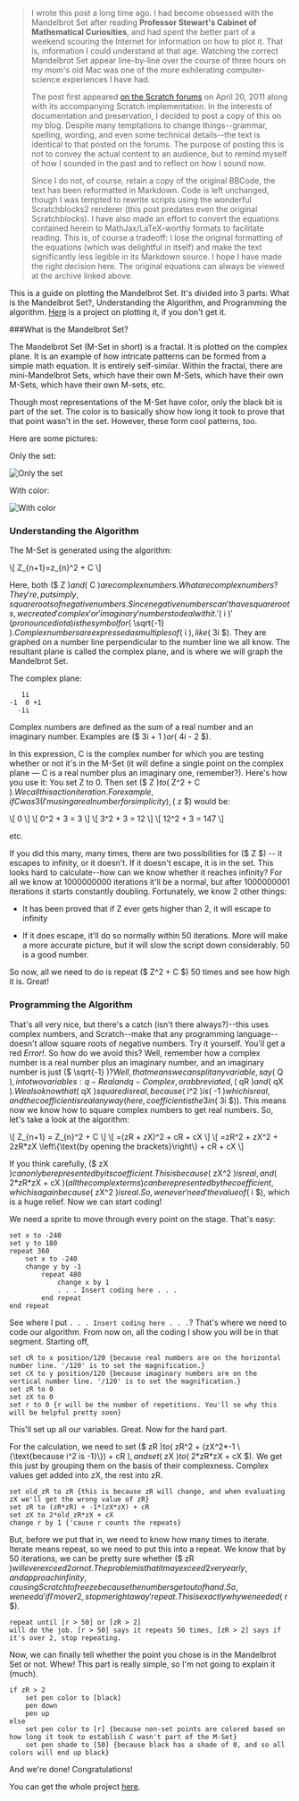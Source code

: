 > I wrote this post a long time ago. I had become obsessed with the Mandelbrot
> Set after reading **Professor Stewart's Cabinet of Mathematical
> Curiosities**, and had spent the better part of a weekend scouring the
> Internet for information on how to plot it. That is, information I could
> understand at that age. Watching the correct Mandelbrot Set appear
> line-by-line over the course of three hours on my mom's old Mac was one of
> the more exhilerating computer-science experiences I have had.
>
> The post first appeared [on the Scratch
> forums](http://scratchforums.blob8108.net/forums/viewtopic.php?id=61381) on
> April 20, 2011 along with its accompanying Scratch implementation. In the
> interests of documentation and preservation, I decided to post a copy of this
> on my blog. Despite many temptations to change things--grammar, spelling,
> wording, and even some technical details--the text is identical to that
> posted on the forums. The purpose of posting this is not to convey the actual
> content to an audience, but to remind myself of how I sounded in the past and
> to reflect on how I sound now.
> 
> Since I do not, of course, retain a copy of the original BBCode, the text has
> been reformatted in Markdown. Code is left unchanged, though I was tempted to
> rewrite scripts using the wonderful Scratchblocks2 renderer (this post
> predates even the original Scratchblocks). I have also made an effort to
> convert the equations contained herein to MathJax/LaTeX-worthy formats to
> facilitate reading. This is, of course a tradeoff: I lose the original
> formatting of the equations (which was delightful in itself) and make the
> text significantly less legible in its Markdown source. I hope I have made
> the right decision here. The original equations can always be viewed at the
> archive linked above.

This is a guide on plotting the Mandelbrot Set. It's divided into 3 parts: What
is the Mandelbrot Set?, Understanding the Algorithm, and Programming the
algorithm. [Here](http://scratch.mit.edu/projects/Hardmath123/1734070) is a
project on plotting it, if you don't get it.

###What is the Mandelbrot Set?

The Mandelbrot Set (M-Set in short) is a fractal. It is plotted on the complex
plane. It is an example of how intricate patterns can be formed from a simple
math equation. It is entirely self-similar. Within the fractal, there are
mini-Mandelbrot Sets, which have their own M-Sets, which have their own M-Sets,
which have their own M-sets, etc.

Though most representations of the M-Set have color, only the black bit is part
of the set. The color is to basically show how long it took to prove that that
point wasn't in the set. However, these form cool patterns, too.

Here are some pictures:

Only the set:

![Only the set](http://www.olympus.net/personal/dewey/points1.png)

With color:

![With color](http://2.bp.blogspot.com/_c7S0Y3wBP9g/S7kL6nCsBwI/AAAAAAAAB70/gAlP6_tW7g0/s400/Mandelbrot_set.jpg)



### Understanding the Algorithm

The M-Set is generated using the algorithm:

\\[ Z\_{n+1}=z\_{n}^2 + C \\]

Here, both ($ Z $) and ($ C $) are complex numbers. What are complex numbers?
They're, put simply, square roots of negative numbers. Since negative numbers
can't have square roots, we created 'complex' or 'imaginary' numbers to deal
with it. '($ i $)' (pronounced iota) is the symbol for ($ \sqrt{-1} $). Complex
numbers are expressed as multiples of ($ i $), like ($ 3i $). They are graphed
on a number line perpendicular to the number line we all know. The resultant
plane is called the complex plane, and is where we will graph the Mandelbrot
Set.

The complex plane:

       1i
    -1  0 +1
      -1i

Complex numbers are defined as the sum of a real number and an imaginary
number. Examples are ($ 3i + 1 $) or ($ 4i - 2 $).

In this expression, C is the complex number for which you are testing whether
or not it's in the M-Set (it will define a single point on the complex plane —
C is a real number plus an imaginary one, remember?). Here's how you use it:
You set Z to 0. Then set ($ Z $) to ($ Z^2 + C $). We call this action
iteration. For example, if C was 3 (I'm using a real number for simplicity), ($
z $) would be:

\\[ 0 \\]
\\[ 0^2 + 3 = 3 \\]
\\[ 3^2 + 3 = 12 \\]
\\[ 12^2 + 3 = 147 \\]

etc.

If you did this many, many times, there are two possibilities for ($ Z $) -- it
escapes to infinity, or it doesn't. If it doesn't escape, it is in the set.
This looks hard to calculate--how can we know whether it reaches infinity? For
all we know at 1000000000 iterations it'll be a normal, but after 1000000001
iterations it starts constantly doubling. Fortunately, we know 2 other things:

- It has been proved that if Z ever gets higher than 2, it will escape to
  infinity

- If it does escape, it'll do so normally within 50 iterations. More will make
  a more accurate picture, but it will slow the script down considerably. 50 is
  a good number.

So now, all we need to do is repeat ($ Z^2 + C $) 50 times and see how high it
is. Great!



### Programming the Algorithm

That's all very nice, but there's a catch (isn't there always?)--this uses
complex numbers, and Scratch--make that any programming language--doesn't allow
square roots of negative numbers. Try it yourself. You'll get a red *Error!*.
So how do we avoid this? Well, remember how a complex number is a real number
plus an imaginary number, and an imaginary number is just ($ \sqrt{-1} $)?
Well, that means we can split any variable, say ($ Q $), into two variables:
q-Real and q-Complex, or abbreviated, ($ qR $) and ($ qX $). We also know that
($ qX $) squared is real, because ($ i^2 $) is ($ -1 $) which is real, and the
coefficient is real anyway (here, coefficient is the 3 in ($ 3i $)). This means
now we know how to square complex numbers to get real numbers. So, let's take a
look at the algorithm:

\\[ Z\_{n+1} = Z\_{n}^2 + C \\]
\\[ =(zR + zX)^2 + cR + cX \\]
\\[ =zR^2 + zX^2 + 2zR*zX \left\\{\text{by opening the brackets}\right\\} + cR + cX \\]


If you think carefully, ($ zX $) can only be represented by its coefficient.
This is because ($ zX^2 $) is real, and ($ 2\*zR\*zX + cX $) (all the complex
terms) can be represented by the coefficient, which is again because ($ zX^2 $)
is real. So, we never 'need' the value of ($ i $), which is a huge relief.  Now
we can start coding!

We need a sprite to move through every point on the stage. That's easy:

    set x to -240
    set y to 180
    repeat 360
        set x to -240
        change y by -1
            repeat 480
                change x by 1
                . . . Insert coding here . . .
            end repeat
    end repeat

See where I put `. . . Insert coding here . . .`? That's where we need to code
our algorithm. From now on, all the coding I show you will be in that segment.
Starting off,

    set cR to x position/120 {because real numbers are on the horizontal number line. '/120' is to set the magnification.}
    set cX to y position/120 {because imaginary numbers are on the vertical number line. '/120' is to set the magnification.}
    set zR to 0
    set zX to 0
    set r to 0 {r will be the number of repetitions. You'll se why this will be helpful pretty soon}

This'll set up all our variables. Great. Now for the hard part.

For the calculation, we need to set ($ zR $) to ($ zR^2 + (zX^2\*-1
\\{\text{because i^2 is -1}\\}) + cR $), and set ($ zX $) to ($ 2\*zR\*zX + cX
$). We get this just by grouping them on the basis of their complexness.
Complex values get added into zX, the rest into zR.

    set old_zR to zR {this is because zR will change, and when evaluating zX we'll get the wrong value of zR}
    set zR to (zR*zR) + -1*(zX*zX) + cR
    set zX to 2*old_zR*zX + cX
    change r by 1 {'cause r counts the repeats}

But, before we put that in, we need to know how many times to iterate. Iterate
means repeat, so we need to put this into a repeat. We know that by 50
iterations, we can be pretty sure whether ($ zR $) will ever exceed 2 or not.
The problem is that it may exceed 2 very early, and approach infinity, causing
Scratch to freeze because the numbers get out of hand. So, we need a 'if I'm
over 2, stop me right away' repeat. This is exactly why we needed ($ r $).

    repeat until [r > 50] or [zR > 2]
    will do the job. [r > 50] says it repeats 50 times, [zR > 2] says if it's over 2, stop repeating.

Now, we can finally tell whether the point you chose is in the Mandelbrot Set
or not. Whew! This part is really simple, so I'm not going to explain it
(much).

    if zR > 2
        set pen color to [black]
        pen down
        pen up
    else
        set pen color to [r] {because non-set points are colored based on how long it took to establish C wasn't part of the M-Set}
        set pen shade to [50] {because black has a shade of 0, and so all colors will end up black}

And we're done! Congratulations!

You can get the whole project [here](http://scratch.mit.edu/projects/1734070/).
